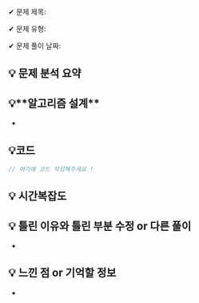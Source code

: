 ✔ 문제 제목:

✔ 문제 유형:

✔ 문제 풀이 날짜:

## 💡 문제 분석 요약

## 💡\***\*알고리즘 설계\*\***

-

## 💡코드

```javascript
// 여기에 코드 작성해주세요 !
```

## 💡 시간복잡도

## 💡 틀린 이유와 틀린 부분 수정 or 다른 풀이

-

## 💡 느낀 점 or 기억할 정보

-
